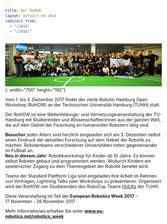 ```yaml
---
title: Der RoHOW
layout: default-de-2018
redirect_from:
  - "/2018"
  - "/2018/"
---
```


![Gruppenfoto](/assets/img/teams2016.jpg){: width="700" height="192"}

Vom 1. bis 3. Dezember 2017 findet der vierte Robotic Hamburg Open Workshop
(RoHOW) an der Technischen Universität Hamburg (TUHH) statt.

Der RoHOW ist eine Weiterbildungs- und Vernetzungsveranstaltung der TU-Hamburg
mit Studierenden und Wissenschaftler/innen aus der ganzen Welt, die auf dem
Gebiet der Forschung an humanoiden Robotern tätig sind.

**Besucher** jeden Alters sind herzlich eingeladen sich am 3. Dezember selbst einen
Eindruck der aktuellen Forschung auf dem Gebiet der Robotik zu machen.
Roboterteams verschiedener Universitäten treten gegeneinander im Fußball an.  
**Neu in diesem Jahr:** Robotikworkshop für Kinder ab 10 Jahre. Es können
selbst Roboter gebaut und programmiert werden. Wodurch Kindern ein spielerischer
Zugang zu dem Themengebiet der Robotik bereitet wird.

Teams der Standard Plattform Liga sind eingeladen ihre Arbeit im Rahmen von
Vorträgen, Lightning Talks oder Workshops zu präsentieren. Organisiert wird der
RoHOW von Studierenden des RoboCup Teams <a
href="https://www.hulks.de/">HULKs</a> der TUHH.


<div id="eurobotic_week">
    <p>Diese Veranstaltung ist Teil der <strong>European&nbsp;Robotics&nbsp;Week&nbsp;2017</strong> &ndash; 17&nbsp;November - 26&nbsp;November&nbsp;2017</p>
    <p>Mehr Informationen erhalten Sie unter <a href="https://www.eu-robotics.net/robotics_week"><strong>www.eu-robotics.net/robotics_week</strong></a></p>
</div>
